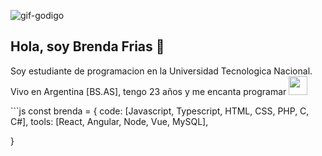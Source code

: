 ![gif-godigo](https://user-images.githubusercontent.com/47353453/97702693-2dbd7000-1a8e-11eb-8fca-e6225a47757b.gif)

<h2>Hola, soy Brenda Frias 👋 </h2>
<p>Soy estudiante de programacion en la Universidad Tecnologica Nacional.
Vivo en Argentina [BS.AS], tengo 23 años y me encanta programar <img src="https://media.giphy.com/media/WUlplcMpOCEmTGBtBW/giphy.gif" width="30"> <p>
```js
const brenda = {
  code: [Javascript, Typescript, HTML, CSS, PHP, C, C#],
  tools: [React, Angular, Node, Vue, MySQL],
  
}
```


